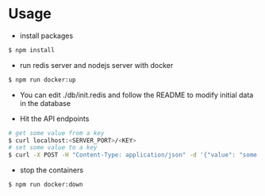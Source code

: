 # Usage

- install packages

```bash
$ npm install
```

- run redis server and nodejs server with docker

```bash
$ npm run docker:up
```

- You can edit ./db/init.redis and follow the README to modify initial data in the database

- Hit the API endpoints

```bash
# get some value from a key
$ curl localhost:<SERVER_PORT>/<KEY>
# set some value to a key
$ curl -X POST -H "Content-Type: application/json" -d '{"value": "some value"}' localhost:<SERVER_PORT>/<KEY>
```

- stop the containers

```bash
$ npm run docker:down
```
